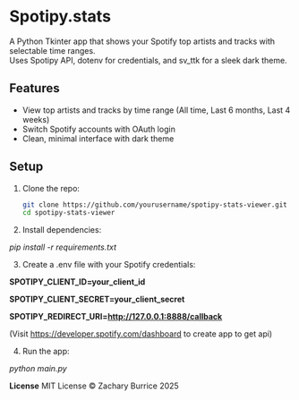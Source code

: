 # Spotipy.stats

A Python Tkinter app that shows your Spotify top artists and tracks with selectable time ranges.  
Uses Spotipy API, dotenv for credentials, and sv_ttk for a sleek dark theme.



## Features

- View top artists and tracks by time range (All time, Last 6 months, Last 4 weeks)  
- Switch Spotify accounts with OAuth login  
- Clean, minimal interface with dark theme  



## Setup


1. Clone the repo:

   ```bash
   git clone https://github.com/yourusername/spotipy-stats-viewer.git
   cd spotipy-stats-viewer


2. Install dependencies:

*pip install -r requirements.txt*




3. Create a .env file with your Spotify credentials:

**SPOTIPY_CLIENT_ID=your_client_id**

**SPOTIPY_CLIENT_SECRET=your_client_secret**

**SPOTIPY_REDIRECT_URI=http://127.0.0.1:8888/callback**


(Visit https://developer.spotify.com/dashboard to create app to get api)


4. Run the app:

*python main.py*






**License**
MIT License © Zachary Burrice 2025



